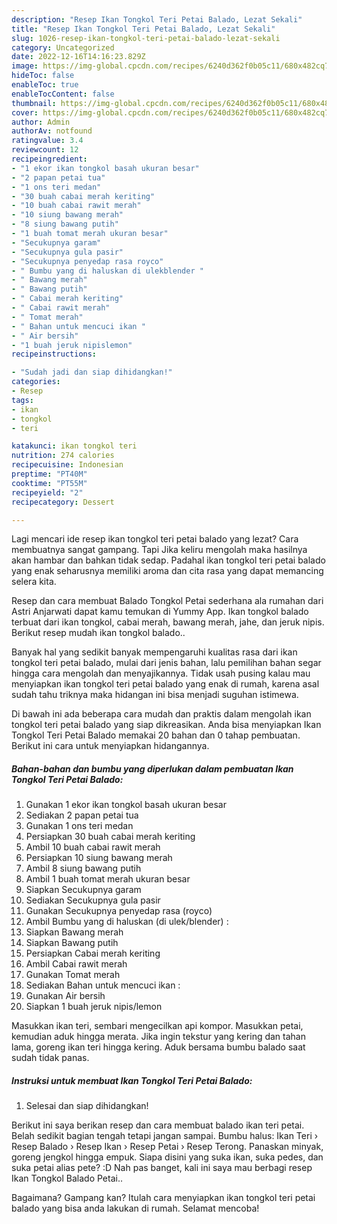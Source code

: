 ```yaml
---
description: "Resep Ikan Tongkol Teri Petai Balado, Lezat Sekali"
title: "Resep Ikan Tongkol Teri Petai Balado, Lezat Sekali"
slug: 1026-resep-ikan-tongkol-teri-petai-balado-lezat-sekali
category: Uncategorized
date: 2022-12-16T14:16:23.829Z
image: https://img-global.cpcdn.com/recipes/6240d362f0b05c11/680x482cq70/ikan-tongkol-teri-petai-balado-foto-resep-utama.jpg
hideToc: false
enableToc: true
enableTocContent: false
thumbnail: https://img-global.cpcdn.com/recipes/6240d362f0b05c11/680x482cq70/ikan-tongkol-teri-petai-balado-foto-resep-utama.jpg
cover: https://img-global.cpcdn.com/recipes/6240d362f0b05c11/680x482cq70/ikan-tongkol-teri-petai-balado-foto-resep-utama.jpg
author: Admin
authorAv: notfound
ratingvalue: 3.4
reviewcount: 12
recipeingredient:
- "1 ekor ikan tongkol basah ukuran besar"
- "2 papan petai tua"
- "1 ons teri medan"
- "30 buah cabai merah keriting"
- "10 buah cabai rawit merah"
- "10 siung bawang merah"
- "8 siung bawang putih"
- "1 buah tomat merah ukuran besar"
- "Secukupnya garam"
- "Secukupnya gula pasir"
- "Secukupnya penyedap rasa royco"
- " Bumbu yang di haluskan di ulekblender "
- " Bawang merah"
- " Bawang putih"
- " Cabai merah keriting"
- " Cabai rawit merah"
- " Tomat merah"
- " Bahan untuk mencuci ikan "
- " Air bersih"
- "1 buah jeruk nipislemon"
recipeinstructions:

- "Sudah jadi dan siap dihidangkan!"
categories:
- Resep
tags:
- ikan
- tongkol
- teri

katakunci: ikan tongkol teri 
nutrition: 274 calories
recipecuisine: Indonesian
preptime: "PT40M"
cooktime: "PT55M"
recipeyield: "2"
recipecategory: Dessert

---
```



Lagi mencari ide resep ikan tongkol teri petai balado yang lezat? Cara membuatnya sangat gampang. Tapi Jika keliru mengolah maka hasilnya akan hambar dan bahkan tidak sedap. Padahal ikan tongkol teri petai balado yang enak seharusnya memiliki aroma dan cita rasa yang dapat memancing selera kita.


Resep dan cara membuat Balado Tongkol Petai sederhana ala rumahan dari Astri Anjarwati dapat kamu temukan di Yummy App. Ikan tongkol balado terbuat dari ikan tongkol, cabai merah, bawang merah, jahe, dan jeruk nipis. Berikut resep mudah ikan tongkol balado..

Banyak hal yang sedikit banyak mempengaruhi kualitas rasa dari ikan tongkol teri petai balado, mulai dari jenis bahan, lalu pemilihan bahan segar hingga cara mengolah dan menyajikannya. Tidak usah pusing kalau mau menyiapkan ikan tongkol teri petai balado yang enak di rumah, karena asal sudah tahu triknya maka hidangan ini bisa menjadi suguhan istimewa.


Di bawah ini ada beberapa cara mudah dan praktis dalam mengolah ikan tongkol teri petai balado yang siap dikreasikan. Anda bisa menyiapkan Ikan Tongkol Teri Petai Balado memakai 20 bahan dan 0 tahap pembuatan. Berikut ini cara untuk menyiapkan hidangannya.

<!--inarticleads1-->

##### Bahan-bahan dan bumbu yang diperlukan dalam pembuatan Ikan Tongkol Teri Petai Balado:

1. Gunakan 1 ekor ikan tongkol basah ukuran besar
1. Sediakan 2 papan petai tua
1. Gunakan 1 ons teri medan
1. Persiapkan 30 buah cabai merah keriting
1. Ambil 10 buah cabai rawit merah
1. Persiapkan 10 siung bawang merah
1. Ambil 8 siung bawang putih
1. Ambil 1 buah tomat merah ukuran besar
1. Siapkan Secukupnya garam
1. Sediakan Secukupnya gula pasir
1. Gunakan Secukupnya penyedap rasa (royco)
1. Ambil  Bumbu yang di haluskan (di ulek/blender) :
1. Siapkan  Bawang merah
1. Siapkan  Bawang putih
1. Persiapkan  Cabai merah keriting
1. Ambil  Cabai rawit merah
1. Gunakan  Tomat merah
1. Sediakan  Bahan untuk mencuci ikan :
1. Gunakan  Air bersih
1. Siapkan 1 buah jeruk nipis/lemon


Masukkan ikan teri, sembari mengecilkan api kompor. Masukkan petai, kemudian aduk hingga merata. Jika ingin tekstur yang kering dan tahan lama, goreng ikan teri hingga kering. Aduk bersama bumbu balado saat sudah tidak panas. 

<!--inarticleads2-->

##### Instruksi untuk membuat Ikan Tongkol Teri Petai Balado:


1. Selesai dan siap dihidangkan!

Berikut ini saya berikan resep dan cara membuat balado ikan teri petai. Belah sedikit bagian tengah tetapi jangan sampai. Bumbu halus: Ikan Teri › Resep Balado › Resep Ikan › Resep Petai › Resep Terong. Panaskan minyak, goreng jengkol hingga empuk. Siapa disini yang suka ikan, suka pedes, dan suka petai alias pete? :D Nah pas banget, kali ini saya mau berbagi resep Ikan Tongkol Balado Petai.. 

Bagaimana? Gampang kan? Itulah cara menyiapkan ikan tongkol teri petai balado yang bisa anda lakukan di rumah. Selamat mencoba!
